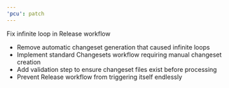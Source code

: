 ```yaml
---
'pcu': patch
---
```


Fix infinite loop in Release workflow

- Remove automatic changeset generation that caused infinite loops
- Implement standard Changesets workflow requiring manual changeset creation
- Add validation step to ensure changeset files exist before processing
- Prevent Release workflow from triggering itself endlessly
